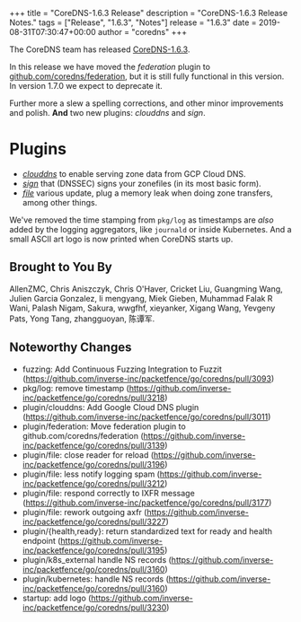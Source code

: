 +++
title = "CoreDNS-1.6.3 Release"
description = "CoreDNS-1.6.3 Release Notes."
tags = ["Release", "1.6.3", "Notes"]
release = "1.6.3"
date = 2019-08-31T07:30:47+00:00
author = "coredns"
+++

The CoreDNS team has released
[CoreDNS-1.6.3](https://github.com/inverse-inc/packetfence/go/coredns/releases/tag/v1.6.3).

In this release we have moved the *federation* plugin to
[github.com/coredns/federation](https://github.com/coredns/federation), but it is still fully
functional in this version. In version 1.7.0 we expect to deprecate it.

Further more a slew a spelling corrections, and other minor improvements and polish. **And** two new
plugins: *clouddns* and *sign*.

# Plugins

* [*clouddns*](/plugins/clouddns) to enable serving zone data from GCP Cloud DNS.
* [*sign*](/plugins/sign) that (DNSSEC) signs your zonefiles (in its most basic form).
* [*file*](/plugins/file) various update, plug a memory leak when doing zone transfers, among other
  things.

We've removed the time stamping from `pkg/log` as timestamps are *also* added by the logging
aggregators, like `journald` or inside Kubernetes. And a small ASCII art logo is now printed when
CoreDNS starts up.

## Brought to You By

AllenZMC,
Chris Aniszczyk,
Chris O'Haver,
Cricket Liu,
Guangming Wang,
Julien Garcia Gonzalez,
li mengyang,
Miek Gieben,
Muhammad Falak R Wani,
Palash Nigam,
Sakura,
wwgfhf,
xieyanker,
Xigang Wang,
Yevgeny Pats,
Yong Tang,
zhangguoyan,
陈谭军.


## Noteworthy Changes

* fuzzing: Add Continuous Fuzzing Integration to Fuzzit (https://github.com/inverse-inc/packetfence/go/coredns/pull/3093)
* pkg/log: remove timestamp (https://github.com/inverse-inc/packetfence/go/coredns/pull/3218)
* plugin/clouddns: Add Google Cloud DNS plugin (https://github.com/inverse-inc/packetfence/go/coredns/pull/3011)
* plugin/federation: Move federation plugin to github.com/coredns/federation (https://github.com/inverse-inc/packetfence/go/coredns/pull/3139)
* plugin/file: close reader for reload (https://github.com/inverse-inc/packetfence/go/coredns/pull/3196)
* plugin/file: less notify logging spam (https://github.com/inverse-inc/packetfence/go/coredns/pull/3212)
* plugin/file: respond correctly to IXFR message (https://github.com/inverse-inc/packetfence/go/coredns/pull/3177)
* plugin/file: rework outgoing axfr (https://github.com/inverse-inc/packetfence/go/coredns/pull/3227)
* plugin/{health,ready}: return standardized text for ready and health endpoint (https://github.com/inverse-inc/packetfence/go/coredns/pull/3195)
* plugin/k8s_external handle NS records (https://github.com/inverse-inc/packetfence/go/coredns/pull/3160)
* plugin/kubernetes: handle NS records (https://github.com/inverse-inc/packetfence/go/coredns/pull/3160)
* startup: add logo (https://github.com/inverse-inc/packetfence/go/coredns/pull/3230)
